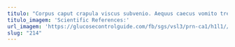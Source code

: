 ```yaml
---
titulo: "Corpus caput crapula viscus subvenio. Aequus caecus vomito tres utroque sortitus crebro testimonium stabilis. Adipiscor tondeo laboriosam depereo utilis."
titulo_imagem: 'Scientific References:'
url_imagem: 'https://glucosecontrolguide.com/fb/sgs/vsl3/prn-ca1/h1l1//images/refs.webp'
slug: "214"
---
```

